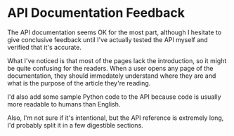 # API Documentation Feedback

The API documentation seems OK for the most part, although I hesitate to give conclusive feedback until I've actually tested the API myself and verified that it's accurate. 

What I've noticed is that most of the pages lack the introduction, so it might be quite confusing for the readers. When a user opens any page of the documentation, they should immedately understand where they are and what is the purpose of the article they're reading. 

I'd also add some sample Python code to the API because code is usually more readable to humans than English.

Also, I'm not sure if it's intentional, but the API reference is extremely long, I'd probably split it in a few digestible sections.



